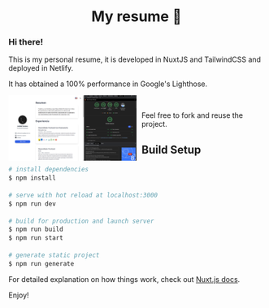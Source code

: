 <h1 align="center">My resume 👋</h1>

### Hi there!

This is my personal resume, it is developed in NuxtJS and TailwindCSS and deployed in Netlify.

It has obtained a 100% performance in Google's Lighthose.

<img src="ligthouse.png"
width="50%"
     alt="Markdown Monster icon"
     style="float: left; margin-right: 10px;" />
<br/>

Feel free to fork and reuse the project.

## Build Setup

```bash
# install dependencies
$ npm install

# serve with hot reload at localhost:3000
$ npm run dev

# build for production and launch server
$ npm run build
$ npm run start

# generate static project
$ npm run generate
```

For detailed explanation on how things work, check out [Nuxt.js docs](https://nuxtjs.org).

Enjoy!
